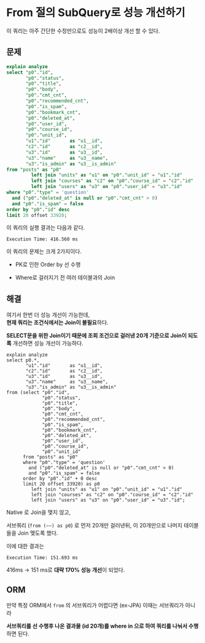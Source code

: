 # From 절의 SubQuery로 성능 개선하기


이 쿼리는 아주 간단한 수정만으로도 성능이 2배이상 개선 할 수 있다.

## 문제


```sql
explain analyze
select "p0"."id",
       "p0"."status",
       "p0"."title",
       "p0"."body",
       "p0"."cmt_cnt",
       "p0"."recommended_cnt",
       "p0"."is_spam",
       "p0"."bookmark_cnt",
       "p0"."deleted_at",
       "p0"."user_id",
       "p0"."course_id",
       "p0"."unit_id",
       "u1"."id"       as "u1__id",
       "c2"."id"       as "c2__id",
       "u3"."id"       as "u3__id",
       "u3"."name"     as "u3__name",
       "u3"."is_admin" as "u3__is_admin"
from "posts" as "p0"
         left join "units" as "u1" on "p0"."unit_id" = "u1"."id"
         left join "courses" as "c2" on "p0"."course_id" = "c2"."id"
         left join "users" as "u3" on "p0"."user_id" = "u3"."id"
where "p0"."type" = 'question'
  and ("p0"."deleted_at" is null or "p0"."cmt_cnt" > 0)
  and "p0"."is_spam" = false
order by "p0"."id" desc
limit 20 offset 33920;
```

이 쿼리의 실행 결과는 다음과 같다.

```
Execution Time: 416.560 ms
```

이 쿼리의 문제는 크게 2가지이다.

*   PK로 인한 Order by 선 수행
    
*   Where로 걸러지기 전 여러 테이블과의 Join
    

## 해결 

여기서 한번 더 성능 개선이 가능한데,  
**현재 쿼리는 조건식에서는 Join이 불필요**하다.

**SELECT문을 위한 Join이기 때문에 조회 조건으로 걸러낸 20개 기준으로 Join이 되도록** 개선하면 성능 개선이 가능하다.

```
explain analyze
select p0.*,
       "u1"."id"       as "u1__id",
       "c2"."id"       as "c2__id",
       "u3"."id"       as "u3__id",
       "u3"."name"     as "u3__name",
       "u3"."is_admin" as "u3__is_admin"
from (select "p0"."id",
             "p0"."status",
             "p0"."title",
             "p0"."body",
             "p0"."cmt_cnt",
             "p0"."recommended_cnt",
             "p0"."is_spam",
             "p0"."bookmark_cnt",
             "p0"."deleted_at",
             "p0"."user_id",
             "p0"."course_id",
             "p0"."unit_id"
      from "posts" as "p0"
      where "p0"."type" = 'question'
        and ("p0"."deleted_at" is null or "p0"."cmt_cnt" > 0)
        and "p0"."is_spam" = false
      order by "p0"."id" + 0 desc
      limit 20 offset 33920) as p0
         left join "units" as "u1" on "p0"."unit_id" = "u1"."id"
         left join "courses" as "c2" on "p0"."course_id" = "c2"."id"
         left join "users" as "u3" on "p0"."user_id" = "u3"."id";
```

Native 로 Join을 맺지 않고,

서브쿼리 (`from (~~) as p0`) 로 먼저 20개만 걸러낸뒤, 이 20개만으로 나머지 테이블들을 Join 맺도록 했다.

이에 대한 결과는

```
Execution Time: 151.693 ms
```

416ms → 151 ms로 **대략 170% 성능 개선**이 되었다.

## ORM


만약 특정 ORM에서 `from` 의 서브쿼리가 어렵다면 (ex-JPA) 이때는 서브쿼리가 아니라

**서브쿼리를 선 수행후 나온 결과물 (id 20개)를 where in 으로 하여 쿼리를 나눠서 수행**하면 된다.
